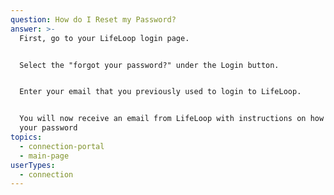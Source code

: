 ```yaml
---
question: How do I Reset my Password?
answer: >-
  First, go to your LifeLoop login page. 


  Select the "forgot your password?" under the Login button. 


  Enter your email that you previously used to login to LifeLoop. 


  You will now receive an email from LifeLoop with instructions on how to reset
  your password
topics:
  - connection-portal
  - main-page
userTypes:
  - connection
---
```

